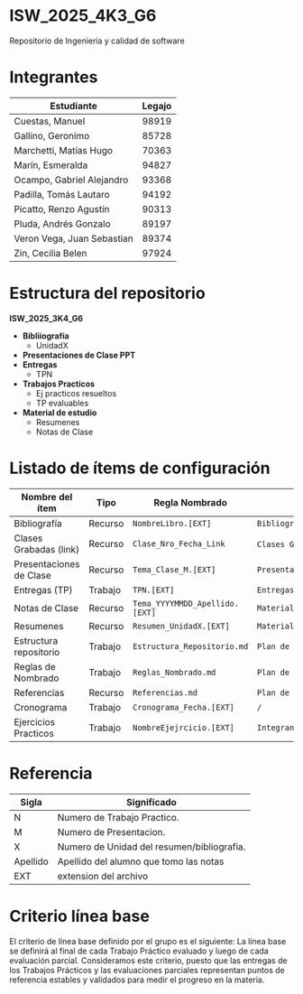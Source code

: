 # ISW_2025_4K3_G6
Repositorio de Ingeniería y calidad de software

# Integrantes
| Estudiante                 | Legajo |
| -------------------------- | ------ |
| Cuestas, Manuel            | 98919  |
| Gallino, Geronimo          | 85728  |
| Marchetti, Matías Hugo     | 70363  |
| Marín, Esmeralda           | 94827  |
| Ocampo, Gabriel Alejandro  | 93368  |
| Padilla, Tomás Lautaro     | 94192  |
| Picatto, Renzo Agustín     | 90313  |
| Pluda, Andrés Gonzalo      | 89197  |
| Veron Vega, Juan Sebastian | 89374  | 
| Zin, Cecilia Belen         | 97924  |

# Estructura del repositorio

**ISW_2025_3K4_G6**
* **Bibliiografía**
    * UnidadX
* **Presentaciones de Clase PPT**
* **Entregas**
  * TPN
* **Trabajos Practicos**
  * Ej practicos resueltos
  * TP evaluables
* **Material de estudio**
  * Resumenes
  * Notas de Clase

# Listado de ítems de configuración
| Nombre del ítem         | Tipo    | Regla Nombrado               | Ubicación Física                               |
| ----------------------- | ------- | ---------------------------- | ---------------------------------------------- |
| Bibliografía            | Recurso | `NombreLibro.[EXT]`          | `Bibliografia/UnidadX`                         |
| Clases Grabadas (link)  | Recurso | `Clase_Nro_Fecha_Link`       | `Clases Grabadas/` (archivo con links)         |
| Presentaciones de Clase | Recurso | `Tema_Clase_M.[EXT]`         | `Presentaciones de Clase PPT/`                 |
| Entregas (TP)           | Trabajo | `TPN.[EXT]`                  | `Entregas/TPN/`                                |
| Notas de Clase          | Recurso | `Tema_YYYYMMDD_Apellido.[EXT]`| `Material de estudio/Notas de Clase/`          | 
| Resumenes               | Recurso | `Resumen_UnidadX.[EXT]`      | `Material de estudio/Resumenes`                |
| Estructura repositorio  | Trabajo | `Estructura_Repositorio.md`  | `Plan de SCM/`                                 |
| Reglas de Nombrado      | Trabajo | `Reglas_Nombrado.md`         | `Plan de SCM/`                                 |
| Referencias             | Recurso | `Referencias.md`             | `Plan de SCM/`                                 |
| Cronograma              | Trabajo | `Cronograma_Fecha.[EXT]`     | `/`                                            |
| Ejercicios Practicos    | Trabajo | `NombreEjejrcicio.[EXT]`     |`Integrantes/NombreApellido/EjercicosPracticos` |



# Referencia
| Sigla    | Significado                                |
| -------- | ------------------------------------------ |
| N        | Numero de Trabajo Practico.                |
| M        | Numero de Presentacion.                    |
| X        | Numero de Unidad del resumen/bibliografia. |
| Apellido | Apellido del alumno que tomo las notas     |
| EXT      | extension del archivo                      |

# Criterio línea base
El criterio de línea base definido por el grupo es el siguiente:
La línea base se definirá al final de cada Trabajo Práctico evaluado y luego de cada evaluación parcial. Consideramos este criterio, puesto que las entregas de los Trabajos Prácticos y las evaluaciones parciales representan puntos de referencia estables y validados para medir el progreso en la materia.
